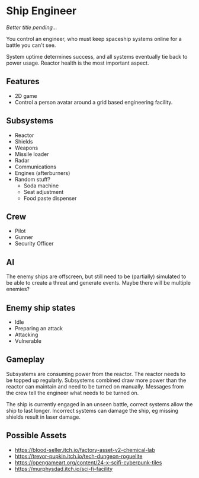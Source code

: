 # Ship Engineer

_Better title pending..._

You control an engineer, who must keep spaceship systems online for a battle you can't see.

System uptime determines success, and all systems eventually tie back to power usage. Reactor health is the most
important aspect.

## Features

* 2D game
* Control a person avatar around a grid based engineering facility.

## Subsystems

* Reactor
* Shields
* Weapons
* Missile loader
* Radar
* Communications
* Engines (afterburners)
* Random stuff?
  * Soda machine
  * Seat adjustment
  * Food paste dispenser

## Crew

* Pilot
* Gunner
* Security Officer

## AI

The enemy ships are offscreen, but still need to be (partially) simulated to be able to create a threat and generate
events. Maybe there will be multiple enemies?

## Enemy ship states

* Idle
* Preparing an attack
* Attacking
* Vulnerable

## Gameplay

Subsystems are consuming power from the reactor. The reactor needs to be topped up regularly. Subsystems combined draw
more power than the reactor can maintain and need to be turned on manually. Messages from the crew tell the engineer
what needs to be turned on.

The ship is currently engaged in an unseen battle, correct systems allow the ship to last longer. Incorrect systems
can damage the ship, eg missing shields result in laser damage.

## Possible Assets

* https://blood-seller.itch.io/factory-asset-v2-chemical-lab
* https://trevor-pupkin.itch.io/tech-dungeon-roguelite
* https://opengameart.org/content/24-x-scifi-cyberpunk-tiles
* https://murphysdad.itch.io/sci-fi-facility
